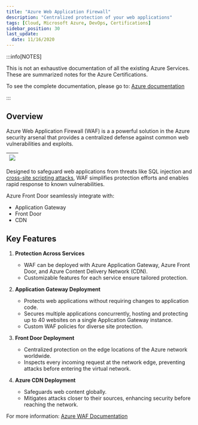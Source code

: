 ```yaml
---
title: "Azure Web Application Firewall"
description: "Centralized protection of your web applications"
tags: [Cloud, Microsoft Azure, DevOps, Certifications]
sidebar_position: 30
last_update:
  date: 11/16/2020
---
```



:::info[NOTES]

This is not an exhaustive documentation of all the existing Azure Services. These are summarized notes for the Azure Certifications.

To see the complete documentation, please go to: [Azure documentation](https://learn.microsoft.com/en-us/azure/?product=popular)

:::



## Overview

Azure Web Application Firewall (WAF) is a a powerful solution in the Azure security arsenal that provides a centralized defense against common web vulnerabilities and exploits. 

|![](/img/docs/azure-web-app-fw-cdn-app-gw-frontdoor.png)|
|-|

Designed to safeguard web applications from threats like SQL injection and [cross-site scripting attacks](/docs/007-Cybersecurity/013-List-of-Attacks/099-Other-Attacks.md), WAF simplifies protection efforts and enables rapid response to known vulnerabilities.

Azure Front Door seamlessly integrate with:

- Application Gateway
- Front Door 
- CDN

## Key Features

1. **Protection Across Services**
   - WAF can be deployed with Azure Application Gateway, Azure Front Door, and Azure Content Delivery Network (CDN).
   - Customizable features for each service ensure tailored protection.

2. **Application Gateway Deployment**
   - Protects web applications without requiring changes to application code.
   - Secures multiple applications concurrently, hosting and protecting up to 40 websites on a single Application Gateway instance.
   - Custom WAF policies for diverse site protection.

3. **Front Door Deployment**
   - Centralized protection on the edge locations of the Azure network worldwide.
   - Inspects every incoming request at the network edge, preventing attacks before entering the virtual network.

4. **Azure CDN Deployment**
   - Safeguards web content globally.
   - Mitigates attacks closer to their sources, enhancing security before reaching the network.

For more information: [Azure WAF Documentation](https://learn.microsoft.com/en-us/azure/web-application-firewall/)


   